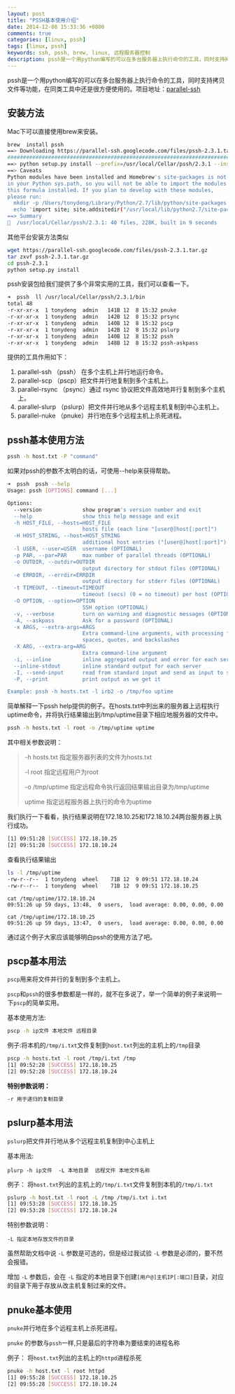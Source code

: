 ```yaml
---
layout: post
title: "PSSH基本使用介绍"
date: 2014-12-08 15:33:36 +0800
comments: true
categories: [linux, pssh]
tags: [linux, pssh]
keywords: ssh, pssh, brew, linux, 远程服务器控制
description: pssh是一个用python编写的可以在多台服务器上执行命令的工具，同时支持拷贝文件等功能，在同类工具中还是很方便使用的
---
```

pssh是一个用python编写的可以在多台服务器上执行命令的工具，同时支持拷贝文件等功能，在同类工具中还是很方便使用的。项目地址：[parallel-ssh](https://code.google.com/p/parallel-ssh/)

## 安装方法

Mac下可以直接使用brew来安装。

``` bash
brew  install pssh
==> Downloading https://parallel-ssh.googlecode.com/files/pssh-2.3.1.tar.gz
######################################################################## 100.0%
==> python setup.py install --prefix=/usr/local/Cellar/pssh/2.3.1 --install-data=/usr/local/Cellar/pssh/2.3.1/share
==> Caveats
Python modules have been installed and Homebrew's site-packages is not
in your Python sys.path, so you will not be able to import the modules
this formula installed. If you plan to develop with these modules,
please run:
  mkdir -p /Users/tonydeng/Library/Python/2.7/lib/python/site-packages
  echo 'import site; site.addsitedir("/usr/local/lib/python2.7/site-packages")' >> /Users/tonydeng/Library/Python/2.7/lib/python/site-packages/homebrew.pth
==> Summary
🍺  /usr/local/Cellar/pssh/2.3.1: 40 files, 228K, built in 9 seconds
```

其他平台安装方法类似

```bash
wget https://parallel-ssh.googlecode.com/files/pssh-2.3.1.tar.gz
tar zxvf pssh-2.3.1.tar.gz
cd pssh-2.3.1
python setup.py install
```

pssh安装包给我们提供了多个非常实用的工具，我们可以查看一下。

```bash
➜  pssh  ll /usr/local/Cellar/pssh/2.3.1/bin
total 48
-r-xr-xr-x  1 tonydeng  admin   141B 12  8 15:32 pnuke
-r-xr-xr-x  1 tonydeng  admin   142B 12  8 15:32 prsync
-r-xr-xr-x  1 tonydeng  admin   140B 12  8 15:32 pscp
-r-xr-xr-x  1 tonydeng  admin   142B 12  8 15:32 pslurp
-r-xr-xr-x  1 tonydeng  admin   140B 12  8 15:32 pssh
-r-xr-xr-x  1 tonydeng  admin   148B 12  8 15:32 pssh-askpass
```

提供的工具作用如下：

1. parallel-ssh （pssh） 在多个主机上并行地运行命令。
2. parallel-scp （pscp）把文件并行地复制到多个主机上。
3. parallel-rsync （psync）通过 rsync 协议把文件高效地并行复制到多个主机上。
4. parallel-slurp （pslurp）把文件并行地从多个远程主机复制到中心主机上。
5. parallel-nuke （pnuke）并行地在多个远程主机上杀死进程。



## pssh基本使用方法

```bash
pssh -h host.txt -P "command"
```

如果对pssh的参数不太明白的话，可使用--help来获得帮助。

```bash
➜  pssh  pssh --help
Usage: pssh [OPTIONS] command [...]

Options:
  --version             show program's version number and exit
  --help                show this help message and exit
  -h HOST_FILE, --hosts=HOST_FILE
                        hosts file (each line "[user@]host[:port]")
  -H HOST_STRING, --host=HOST_STRING
                        additional host entries ("[user@]host[:port]")
  -l USER, --user=USER  username (OPTIONAL)
  -p PAR, --par=PAR     max number of parallel threads (OPTIONAL)
  -o OUTDIR, --outdir=OUTDIR
                        output directory for stdout files (OPTIONAL)
  -e ERRDIR, --errdir=ERRDIR
                        output directory for stderr files (OPTIONAL)
  -t TIMEOUT, --timeout=TIMEOUT
                        timeout (secs) (0 = no timeout) per host (OPTIONAL)
  -O OPTION, --option=OPTION
                        SSH option (OPTIONAL)
  -v, --verbose         turn on warning and diagnostic messages (OPTIONAL)
  -A, --askpass         Ask for a password (OPTIONAL)
  -x ARGS, --extra-args=ARGS
                        Extra command-line arguments, with processing for
                        spaces, quotes, and backslashes
  -X ARG, --extra-arg=ARG
                        Extra command-line argument
  -i, --inline          inline aggregated output and error for each server
  --inline-stdout       inline standard output for each server
  -I, --send-input      read from standard input and send as input to ssh
  -P, --print           print output as we get it

Example: pssh -h hosts.txt -l irb2 -o /tmp/foo uptime
```


简单解释一下pssh help提供的例子。在hosts.txt中列出来的服务器上远程执行uptime命令，并将执行结果输出到/tmp/uptime目录下相应地服务器的文件中。

```bash
pssh -h hosts.txt -l root -o /tmp/uptime uptime
```

其中相关参数说明：

> -h hosts.txt 指定服务器列表的文件为hosts.txt
>
> -l root 指定远程用户为root
>
> -o /tmp/uptime 指定远程命令执行返回结果输出目录为/tmp/uptime
>
> uptime 指定远程服务器上执行的命令为uptime

我们执行一下看看，执行结果说明在172.18.10.25和172.18.10.24两台服务器上执行成功。

```bash
[1] 09:51:28 [SUCCESS] 172.18.10.25
[2] 09:51:28 [SUCCESS] 172.18.10.24
```

查看执行结果输出

```bash
ls -l /tmp/uptime
-rw-r--r--  1 tonydeng  wheel    71B 12  9 09:51 172.18.10.24
-rw-r--r--  1 tonydeng  wheel    71B 12  9 09:51 172.18.10.25
```

```
cat /tmp/uptime/172.18.10.24
09:51:26 up 59 days, 13:48,  0 users,  load average: 0.00, 0.00, 0.00

cat /tmp/uptime/172.18.10.25
09:51:26 up 59 days, 13:47,  0 users,  load average: 0.00, 0.00, 0.00
```

通过这个例子大家应该能够明白pssh的使用方法了吧。

## pscp基本用法
`pscp`用来将文件并行的复制到多个主机上。

`pscp`和`pssh`的很多参数都是一样的，就不在多说了，举一个简单的例子来说明一下`pscp`的简单实用。

基本使用方法:

```bash
pscp -h ip文件 本地文件 远程目录
```

例子:将本机的`/tmp/i.txt`文件复制到`host.txt`列出的主机上的`/tmp`目录

```bash
pscp -h hosts.txt -l root /tmp/i.txt /tmp
[1] 09:52:28 [SUCCESS] 172.18.10.25
[2] 09:52:28 [SUCCESS] 172.18.10.24
```

**特别参数说明：**

```bash
-r 用于递归的复制目录
```
## pslurp基本用法
`pslurp`把文件并行地从多个远程主机复制到中心主机上

基本用法:

```
plurp -h ip文件  -L 本地目录  远程文件 本地文件名称
```

例子： 将`host.txt`列出的主机上的`/tmp/i.txt`文件复制到本机的`/tmp/i.txt`

```bash
pslurp -h host.txt -l root -L /tmp /tmp/i.txt i.txt
[1] 09:53:28 [SUCCESS] 172.18.10.25
[2] 09:53:28 [SUCCESS] 172.18.10.24
```

特别参数说明：

```
-L 指定本地存放文件的目录
```

虽然帮助文档中说 `-L` 参数是可选的，但是经过我试验 `-L` 参数是必须的，要不然会报错。

增加 `-L` 参数后，会在 `-L` 指定的本地目录下创建`[用户@]主机IP[:端口]`目录，对应的目录下用于存放从改主机复制过来的文件。

## pnuke基本使用

`pnuke`并行地在多个远程主机上杀死进程。

`pnuke` 的参数与`pssh`一样,只是最后的字符串为要结束的进程名称

例子： 将`host.txt`列出的主机上的`httpd`进程杀死

```bash
pnuke -h host.txt -l root httpd
[1] 09:55:28 [SUCCESS] 172.18.10.25
[2] 09:55:28 [SUCCESS] 172.18.10.24
```
